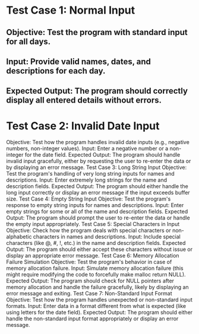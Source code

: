 # Test Case 1: Normal Input
## Objective: Test the program with standard input for all days.
## Input: Provide valid names, dates, and descriptions for each day.
## Expected Output: The program should correctly display all entered details without errors.
# Test Case 2: Invalid Date Input
Objective: Test how the program handles invalid date inputs (e.g., negative numbers, non-integer values).
Input: Enter a negative number or a non-integer for the date field.
Expected Output: The program should handle invalid input gracefully, either by requesting the user to re-enter the data or by displaying an error message.
Test Case 3: Long String Input
Objective: Test the program's handling of very long string inputs for names and descriptions.
Input: Enter extremely long strings for the name and description fields.
Expected Output: The program should either handle the long input correctly or display an error message if the input exceeds buffer size.
Test Case 4: Empty String Input
Objective: Test the program's response to empty string inputs for names and descriptions.
Input: Enter empty strings for some or all of the name and description fields.
Expected Output: The program should prompt the user to re-enter the data or handle the empty input appropriately.
Test Case 5: Special Characters in Input
Objective: Check how the program deals with special characters or non-alphabetic characters in names and descriptions.
Input: Include special characters (like @, #, !, etc.) in the name and description fields.
Expected Output: The program should either accept these characters without issue or display an appropriate error message.
Test Case 6: Memory Allocation Failure Simulation
Objective: Test the program's behavior in case of memory allocation failure.
Input: Simulate memory allocation failure (this might require modifying the code to forcefully make malloc return NULL).
Expected Output: The program should check for NULL pointers after memory allocation and handle the failure gracefully, likely by displaying an error message and exiting.
Test Case 7: Non-Standard Input Format
Objective: Test how the program handles unexpected or non-standard input formats.
Input: Enter data in a format different from what is expected (like using letters for the date field).
Expected Output: The program should either handle the non-standard input format appropriately or display an error message.
